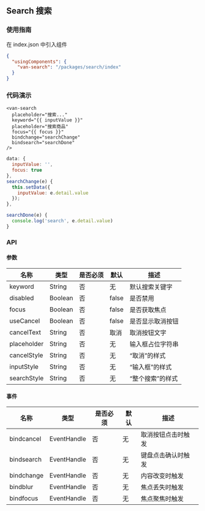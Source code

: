 ## Search 搜索

### 使用指南
在 index.json 中引入组件
```json
{
  "usingComponents": {
    "van-search": "/packages/search/index"
  }
}
```

### 代码演示

```wxml
<van-search
  placeholder="搜索..."
  keyword="{{ inputValue }}"
  placeholder="搜索商品"
  focus="{{ focus }}"
  bindchange="searchChange"
  bindsearch="searchDone"
/>
```

```js
data: {
  inputValue: '',
  focus: true
},
searchChange(e) {
  this.setData({
    inputValue: e.detail.value
  });
},

searchDone(e) {
  console.log('search', e.detail.value)
}
```

### API

#### 参数
| 名称             | 类型        | 是否必须 | 默认  | 描述                                                |
| ---------------- | ----------- | -------- | ----- | --------------------------------------------------- |
| keyword          | String      | 否       | 无    | 默认搜索关键字                                      |
| disabled         | Boolean     | 否       | false | 是否禁用                                          |
| focus            | Boolean     | 否       | false | 是否获取焦点                                       |
| useCancel        | Boolean     | 否       | false | 是否显示取消按钮                                    |
| cancelText       | String      | 否       | 取消  | 取消按钮文字                                        |                          |
| placeholder      | String      | 否       | 无    | 输入框占位字符串                                    |
| cancelStyle      | String      | 否       | 无     | “取消”的样式                                      |
| inputStyle       | String      | 否       | 无     | “输入框”的样式
| searchStyle      | String      | 否       | 无     | “整个搜索”的样式

#### 事件

| 名称             | 类型        | 是否必须 | 默认  | 描述
| ---------------- | ----------- | -------- | ----- | ------|
| bindcancel       | EventHandle | 否       | 无    | 取消按钮点击时触发
| bindsearch       | EventHandle | 否       | 无    | 键盘点击确认时触发
| bindchange       | EventHandle | 否       | 无    | 内容改变时触发
| bindblur       | EventHandle | 否       | 无    | 焦点丢失时触发
| bindfocus       | EventHandle | 否       | 无    | 焦点聚焦时触发
